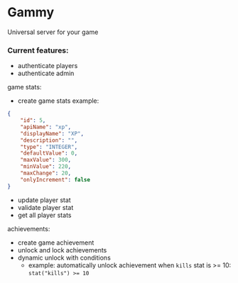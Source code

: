 # Gammy

Universal server for your game

### Current features:
- authenticate players
- authenticate admin

game stats:
- create game stats example:
```json
{
    "id": 5,
    "apiName": "xp",
    "displayName": "XP",
    "description": "",
    "type": "INTEGER",
    "defaultValue": 0,
    "maxValue": 300,
    "minValue": 220,
    "maxChange": 20,
    "onlyIncrement": false
}
```
- update player stat
- validate player stat
- get all player stats

achievements:
- create game achievement
- unlock and lock achievements
- dynamic unlock with conditions
  - example: automatically unlock achievement when `kills` stat is >= 10: `stat("kills") >= 10`
